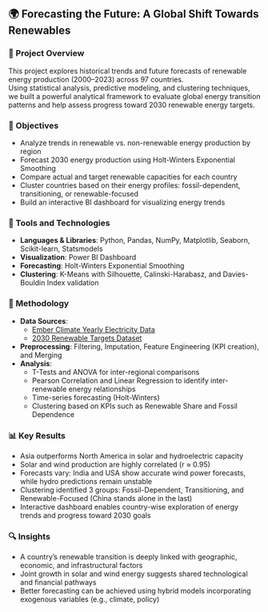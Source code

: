 ## 🌍 Forecasting the Future: A Global Shift Towards Renewables

### 📌 Project Overview  
This project explores historical trends and future forecasts of renewable energy production (2000–2023) across 97 countries.  
Using statistical analysis, predictive modeling, and clustering techniques, we built a powerful analytical framework to evaluate global energy transition patterns and help assess progress toward 2030 renewable energy targets.

### 🎯 Objectives  
- Analyze trends in renewable vs. non-renewable energy production by region  
- Forecast 2030 energy production using Holt-Winters Exponential Smoothing  
- Compare actual and target renewable capacities for each country  
- Cluster countries based on their energy profiles: fossil-dependent, transitioning, or renewable-focused  
- Build an interactive BI dashboard for visualizing energy trends  

### 🧰 Tools and Technologies  
- **Languages & Libraries**: Python, Pandas, NumPy, Matplotlib, Seaborn, Scikit-learn, Statsmodels  
- **Visualization**: Power BI Dashboard  
- **Forecasting**: Holt-Winters Exponential Smoothing  
- **Clustering**: K-Means with Silhouette, Calinski-Harabasz, and Davies-Bouldin Index validation  

### 🔬 Methodology  
- **Data Sources**:  
  - [Ember Climate Yearly Electricity Data](https://ember-energy.org/data/yearly-electricity-data/)  
  - [2030 Renewable Targets Dataset](https://ember-energy.org/data/global-renewable-power-sector-targets-2030/)  
- **Preprocessing**: Filtering, Imputation, Feature Engineering (KPI creation), and Merging  
- **Analysis**:  
  - T-Tests and ANOVA for inter-regional comparisons  
  - Pearson Correlation and Linear Regression to identify inter-renewable energy relationships  
  - Time-series forecasting (Holt-Winters)  
  - Clustering based on KPIs such as Renewable Share and Fossil Dependence  

### 📊 Key Results  
- Asia outperforms North America in solar and hydroelectric capacity  
- Solar and wind production are highly correlated (r ≈ 0.95)  
- Forecasts vary: India and USA show accurate wind power forecasts, while hydro predictions remain unstable  
- Clustering identified 3 groups: Fossil-Dependent, Transitioning, and Renewable-Focused (China stands alone in the last)  
- Interactive dashboard enables country-wise exploration of energy trends and progress toward 2030 goals  

### 🔍 Insights  
- A country’s renewable transition is deeply linked with geographic, economic, and infrastructural factors  
- Joint growth in solar and wind energy suggests shared technological and financial pathways  
- Better forecasting can be achieved using hybrid models incorporating exogenous variables (e.g., climate, policy)  


